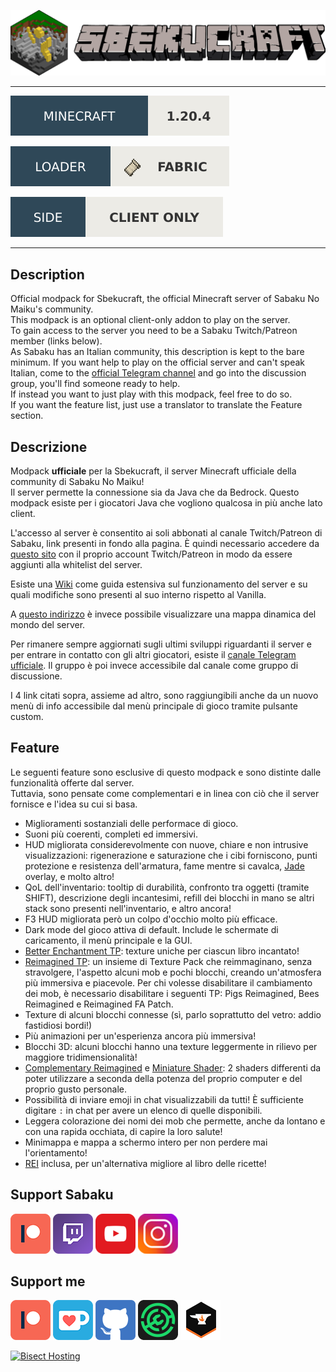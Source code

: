 ![Sbekucraft banner](https://raw.githubusercontent.com/crystal-nest/mod-fancy-assets/main/sbekucraft/banner.png)

---
![Minecraft](https://raw.githubusercontent.com/crystal-nest/mod-fancy-assets/main/minecraft/minecraft.svg)[![1.20.4](https://raw.githubusercontent.com/crystal-nest/mod-fancy-assets/main/minecraft/1-20-4.svg)](https://modrinth.com/modpack/sbekucraft/versions?g=1.20.4)

![Loader](https://raw.githubusercontent.com/crystal-nest/mod-fancy-assets/main/loader/loader.svg)[![Fabric](https://raw.githubusercontent.com/crystal-nest/mod-fancy-assets/main/loader/fabric.svg)](https://modrinth.com/modpack/sbekucraft/versions?l=fabric)

![Overlay](https://raw.githubusercontent.com/crystal-nest/mod-fancy-assets/main/side/client.svg)

---
## **Description**
Official modpack for Sbekucraft, the official Minecraft server of Sabaku No Maiku's community.  
This modpack is an optional client-only addon to play on the server.  
To gain access to the server you need to be a Sabaku Twitch/Patreon member (links below).  
As Sabaku has an Italian community, this description is kept to the bare minimum. If you want help to play on the official server and can't speak Italian, come to the [official Telegram channel](https://t.me/sbekucraft) and go into the discussion group, you'll find someone ready to help.  
If instead you want to just play with this modpack, feel free to do so.  
If you want the feature list, just use a translator to translate the Feature section.

## **Descrizione**
Modpack **ufficiale** per la Sbekucraft, il server Minecraft ufficiale della community di Sabaku No Maiku!  
Il server permette la connessione sia da Java che da Bedrock. Questo modpack esiste per i giocatori Java che vogliono qualcosa in più anche lato client.

L'accesso al server è consentito ai soli abbonati al canale Twitch/Patreon di Sabaku, link presenti in fondo alla pagina. È quindi necessario accedere da [questo sito](https://whitelist.sbekucraft.it) con il proprio account Twitch/Patreon in modo da essere aggiunti alla whitelist del server.

Esiste una [Wiki](https://hackmd.io/@simonearonica/Byfxa64vT) come guida estensiva sul funzionamento del server e su quali modifiche sono presenti al suo interno rispetto al Vanilla.

A [questo indirizzo](https://map.sbekucraft.it) è invece possibile visualizzare una mappa dinamica del mondo del server.

Per rimanere sempre aggiornati sugli ultimi sviluppi riguardanti il server e per entrare in contatto con gli altri giocatori, esiste il [canale Telegram ufficiale](https://t.me/sbekucraft). Il gruppo è poi invece accessibile dal canale come gruppo di discussione.

I 4 link citati sopra, assieme ad altro, sono raggiungibili anche da un nuovo menù di info accessibile dal menù principale di gioco tramite pulsante custom.

## **Feature**
Le seguenti feature sono esclusive di questo modpack e sono distinte dalle funzionalità offerte dal server.  
Tuttavia, sono pensate come complementari e in linea con ciò che il server fornisce e l'idea su cui si basa.

- Miglioramenti sostanziali delle performace di gioco.
- Suoni più coerenti, completi ed immersivi.
- HUD migliorata considerevolmente con nuove, chiare e non intrusive visualizzazioni: rigenerazione e saturazione che i cibi forniscono, punti protezione e resistenza dell'armatura, fame mentre si cavalca, [Jade](https://modrinth.com/mod/jade) overlay, e molto altro!
- QoL dell'inventario: tooltip di durabilità, confronto tra oggetti (tramite SHIFT), descrizione degli incantesimi, refill dei blocchi in mano se altri stack sono presenti nell'inventario, e altro ancora!
- F3 HUD migliorata però un colpo d'occhio molto più efficace.
- Dark mode del gioco attiva di default. Include le schermate di caricamento, il menù principale e la GUI.
- [Better Enchantment TP]([https://modrinth.com/resourcepack/even-better-enchants](https://modrinth.com/resourcepack/even-better-enchants)): texture uniche per ciascun libro incantato!
- [Reimagined TP](https://modrinth.com/user/Reijvi): un insieme di Texture Pack che reimmaginano, senza stravolgere, l'aspetto alcuni mob e pochi blocchi, creando un'atmosfera più immersiva e piacevole. Per chi volesse disabilitare il cambiamento dei mob, è necessario disabilitare i seguenti TP: Pigs Reimagined, Bees Reimagined e Reimagined FA Patch.
- Texture di alcuni blocchi connesse (sì, parlo soprattutto del vetro: addio fastidiosi bordi!)
- Più animazioni per un'esperienza ancora più immersiva!
- Blocchi 3D: alcuni blocchi hanno una texture leggermente in rilievo per maggiore tridimensionalità!
- [Complementary Reimagined](https://modrinth.com/shader/complementary-reimagined) e [Miniature Shader](https://modrinth.com/shader/miniature-shader): 2 shaders differenti da poter utilizzare a seconda della potenza del proprio computer e del proprio gusto personale.
- Possibilità di inviare emoji in chat visualizzabili da tutti! È sufficiente digitare `:` in chat per avere un elenco di quelle disponibili.
- Leggera colorazione dei nomi dei mob che permette, anche da lontano e con una rapida occhiata, di capire la loro salute!
- Minimappa e mappa a schermo intero per non perdere mai l'orientamento!
- [REI](https://modrinth.com/mod/rei) inclusa, per un'alternativa migliore al libro delle ricette!

## **Support Sabaku**
[![Patreon](https://raw.githubusercontent.com/crystal-nest/mod-fancy-assets/main/patreon/patreon64.png "Patreon Sabaku")](https://www.patreon.com/sabaku)
[![Twitch](https://raw.githubusercontent.com/crystal-nest/mod-fancy-assets/main/twitch/twitch64.png "Twitch Sabaku")](https://www.twitch.tv/sabaku_no_sutoriimaa)
[![Youtube](https://raw.githubusercontent.com/crystal-nest/mod-fancy-assets/main/youtube/youtube64.png "Youtube Sabaku")](https://www.youtube.com/@SabakuNoMaiku)
[![Instagram](https://raw.githubusercontent.com/crystal-nest/mod-fancy-assets/main/instagram/instagram64.png "Instagram Sabaku")](https://www.instagram.com/mike.of.the.desert)

## **Support me**
[![Patreon](https://raw.githubusercontent.com/crystal-nest/mod-fancy-assets/main/patreon/patreon64.png "Patreon")](https://www.patreon.com/crystalspider)
[![Ko-fi](https://raw.githubusercontent.com/crystal-nest/mod-fancy-assets/main/kofi/kofi64.png "Ko-fi")](https://ko-fi.com/crystalspider)
[![GitHub](https://raw.githubusercontent.com/crystal-nest/mod-fancy-assets/main/github/github64.png "My other projects")](https://github.com/crystal-nest)
[![Modrinth](https://raw.githubusercontent.com/crystal-nest/mod-fancy-assets/main/modrinth/modrinth64.png "Modrinth")](https://modrinth.com/user/CrystalSpider)
[![Curseforge](https://raw.githubusercontent.com/crystal-nest/mod-fancy-assets/main/curseforge/curseforge64.png "Curseforge")](https://www.curseforge.com/members/crystal_spider_/projects)

[![Bisect Hosting](https://www.bisecthosting.com/partners/custom-banners/d559b544-474c-4109-b861-1b2e6ca6026a.webp "Bisect Hosting")](https://bisecthosting.com/crystalspider)
